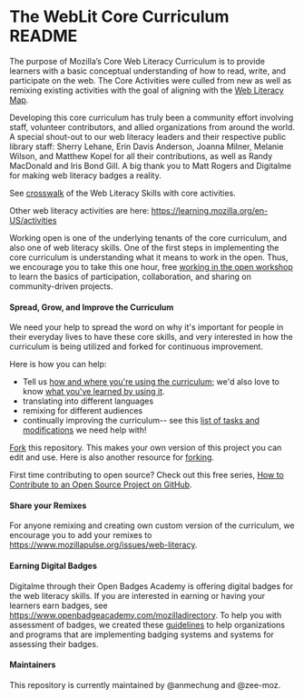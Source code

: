 # The WebLit Core Curriculum README

The purpose of Mozilla’s Core Web Literacy Curriculum is to provide learners with a basic conceptual understanding of how to read, write, and participate on the web. The Core Activities were culled from new as well as remixing existing activities with the goal of aligning with the [Web Literacy Map](https://learning.mozilla.org/en-US/web-literacy). 

Developing this core curriculum has truly been a community effort involving staff, volunteer contributors, and allied organizations from around the world. A special shout-out to our web literacy leaders and their respective public library staff: Sherry Lehane, Erin Davis Anderson, Joanna Milner, Melanie Wilson, and Matthew Kopel for all their contributions, as well as Randy MacDonald and Iris Bond Gill. A big thank you to Matt Rogers and Digitalme for making web literacy badges a reality. 

See [crosswalk](https://docs.google.com/document/d/1MKxmLQMSyhDRCFwKcrGHZiHmPUGoFLmD5HFtHWBK7Yg/edit#) of the Web Literacy Skills with core activities. 

Other web literacy activities are here: https://learning.mozilla.org/en-US/activities

Working open is one of the underlying tenants of the core curriculum, and also one of web literacy skills. One of the first steps in implementing the core curriculum is understanding what it means to work in the open. Thus, we encourage you to take this one hour, free [working in the open workshop](https://mozilla.teachable.com/p/open-leadership-101) to learn the basics of participation, collaboration, and sharing on community-driven projects. 

#### Spread, Grow, and Improve the Curriculum
We need your help to spread the word on why it's important for people in their everyday lives to have these core skills, and very interested in how the curriculum is being utilized and forked for continuous improvement. 

Here is how you can help:
* Tell us [how and where you're using the curriculum](https://github.com/mozilla/web-lit-core/issues/8); we'd also love to know [what you've learned by using it](https://github.com/mozilla/web-lit-core/issues/9).
* translating into different languages
* remixing for different audiences
* continually improving the curriculum-- see this [list of tasks and modifications](https://github.com/mozilla/web-lit-core/issues) we need help with! 

[Fork](https://help.github.com/articles/fork-a-repo/) this repository. This makes your own version of this project you can edit and use. Here is also another resource for [forking](https://guides.github.com/activities/forking/#making-changes). 

First time contributing to open source? Check out this free series, [How to Contribute to an Open Source Project on GitHub](https://egghead.io/courses/how-to-contribute-to-an-open-source-project-on-github).

#### Share your Remixes
For anyone remixing and creating own custom version of the curriculum, we encourage you to add your remixes to https://www.mozillapulse.org/issues/web-literacy.

#### Earning Digital Badges
Digitalme through their Open Badges Academy is offering digital badges for the web literacy skills.  If you are interested in earning or having your learners earn badges, see https://www.openbadgeacademy.com/mozilladirectory.  To help you with assessment of badges, we created these [guidelines](https://docs.google.com/document/d/19QAgcMiVkkAILcT8PZwohrC5A5Y-eUxEw6FUmsp7zRM/edit) to help organizations and programs that are implementing badging systems and systems for assessing their badges. 

#### Maintainers
This repository is currently maintained by @anmechung and @zee-moz. 
